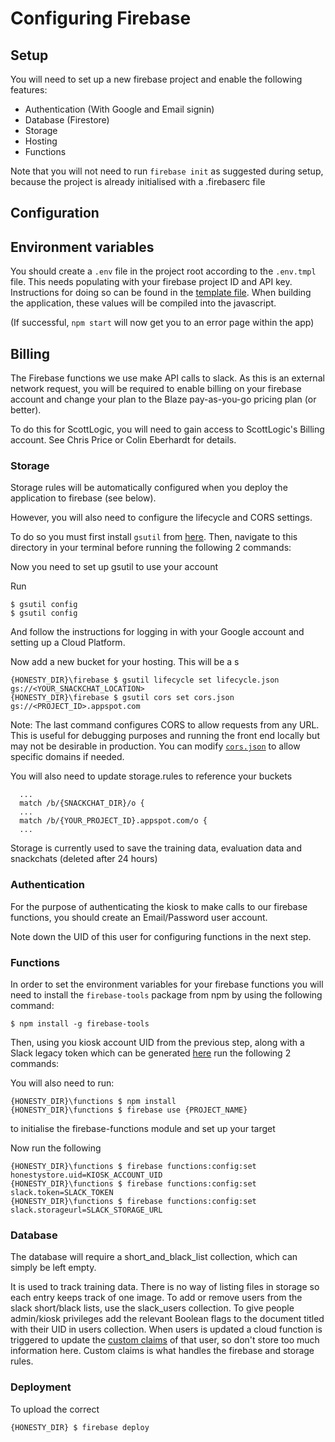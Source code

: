 # Configuring Firebase

## Setup

You will need to set up a new firebase project and enable the following features:

- Authentication (With Google and Email signin)
- Database (Firestore)
- Storage
- Hosting
- Functions

Note that you will not need to run `firebase init` as suggested during setup, because the project is already initialised with a .firebaserc file

## Configuration

## Environment variables

You should create a `.env` file in the project root according to the `.env.tmpl` file. This needs populating with your firebase project ID and API key. Instructions for doing so can be found in the [template file](../.env.tmpl). When building the application, these values will be compiled into the javascript.

(If successful, `npm start` will now get you to an error page within the app)

## Billing

The Firebase functions we use make API calls to slack. As this is an external network request, you will be required to enable billing on your firebase account and change your plan to the Blaze pay-as-you-go pricing plan (or better).

To do this for ScottLogic, you will need to gain access to ScottLogic's Billing account. See Chris Price or Colin Eberhardt for details.

### Storage

Storage rules will be automatically configured when you deploy the application to firebase (see below).

However, you will also need to configure the lifecycle and CORS settings.

To do so you must first install `gsutil` from [here](https://cloud.google.com/storage/docs/gsutil_install). Then, navigate to this directory in your terminal before running the following 2 commands:

Now you need to set up gsutil to use your account

Run 
```
$ gsutil config
$ gsutil config
```

And follow the instructions for logging in with your Google account and setting up a Cloud Platform.

Now add a new bucket for your hosting. This will be a s

```shell
{HONESTY_DIR}\firebase $ gsutil lifecycle set lifecycle.json gs://<YOUR_SNACKCHAT_LOCATION>
{HONESTY_DIR}\firebase $ gsutil cors set cors.json gs://<PROJECT_ID>.appspot.com
```

Note: The last command configures CORS to allow requests from any URL. This is useful for debugging purposes and running the front end locally but may not be desirable in production. You can modify [`cors.json`](cors.json) to allow specific domains if needed.

You will also need to update storage.rules to reference your buckets

```
  ...
  match /b/{SNACKCHAT_DIR}/o {
  ...
  match /b/{YOUR_PROJECT_ID}.appspot.com/o {
  ...
```

Storage is currently used to save the training data, evaluation data and snackchats (deleted after 24 hours)

### Authentication

For the purpose of authenticating the kiosk to make calls to our firebase functions, you should create an Email/Password user account.

Note down the UID of this user for configuring functions in the next step.

### Functions

In order to set the environment variables for your firebase functions you will need to install the `firebase-tools` package from npm by using the following command:

```shell
$ npm install -g firebase-tools
```

Then, using you kiosk account UID from the previous step, along with a Slack legacy token which can be generated [here](https://api.slack.com/custom-integrations/legacy-tokens#legacy-info) run the following 2 commands:

You will also need to run:
```
{HONESTY_DIR}\functions $ npm install
{HONESTY_DIR}\functions $ firebase use {PROJECT_NAME}
```

to initialise the firebase-functions module and set up your target

Now run the following

```shell
{HONESTY_DIR}\functions $ firebase functions:config:set honestystore.uid=KIOSK_ACCOUNT_UID
{HONESTY_DIR}\functions $ firebase functions:config:set slack.token=SLACK_TOKEN
{HONESTY_DIR}\functions $ firebase functions:config:set slack.storageurl=SLACK_STORAGE_URL
```

### Database

The database will require a short_and_black_list collection, which can simply be left empty.

It is used to track training data. There is no way of listing files in storage so each entry keeps track of one image. To add or remove users from the slack short/black lists, use the slack_users collection. To give people admin/kiosk privileges add the relevant Boolean flags to the document titled with their UID in users collection. When users is updated a cloud function is triggered to update the [custom claims](https://firebase.google.com/docs/auth/admin/create-custom-tokens) of that user, so don't store too much information here. Custom claims is what handles the firebase and storage rules.

### Deployment

To upload the correct 

```
{HONESTY_DIR} $ firebase deploy
```
